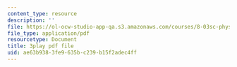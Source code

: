 ```yaml
---
content_type: resource
description: ''
file: https://ol-ocw-studio-app-qa.s3.amazonaws.com/courses/8-03sc-physics-iii-vibrations-and-waves-fall-2016/ae63b9383fe9635bc239b15f2adec4ff_sBKHUPDUI1o.pdf
file_type: application/pdf
resourcetype: Document
title: 3play pdf file
uid: ae63b938-3fe9-635b-c239-b15f2adec4ff
---
```

